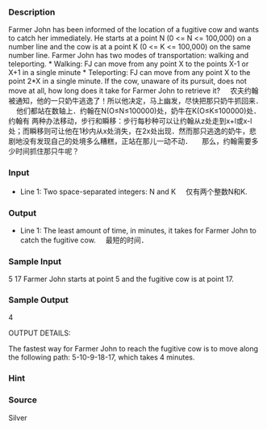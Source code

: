 
### Description
Farmer John has been informed of the location of a fugitive cow and wants to catch her immediately. He starts at a point N (0 <= N <= 100,000) on a number line and the cow is at a point K (0 <= K <= 100,000) on the same number line. Farmer John has two modes of transportation: walking and teleporting. * Walking: FJ can move from any point X to the points X-1 or X+1 in a single minute * Teleporting: FJ can move from any point X to the point 2*X in a single minute. If the cow, unaware of its pursuit, does not move at all, how long does it take for Farmer John to retrieve it? 
    农夫约翰被通知，他的一只奶牛逃逸了！所以他决定，马上幽发，尽快把那只奶牛抓回来．
    他们都站在数轴上．约翰在N(O≤N≤100000)处，奶牛在K(O≤K≤100000)处．约翰有
两种办法移动，步行和瞬移：步行每秒种可以让约翰从z处走到x+l或x-l处；而瞬移则可让他在1秒内从x处消失，在2x处出现．然而那只逃逸的奶牛，悲剧地没有发现自己的处境多么糟糕，正站在那儿一动不动．
    那么，约翰需要多少时间抓住那只牛呢？
### Input
* Line 1: Two space-separated integers: N and K 
    仅有两个整数N和K.

### Output
* Line 1: The least amount of time, in minutes, it takes for Farmer John to catch the fugitive cow. 
    最短的时间．
### Sample Input
5 17
Farmer John starts at point 5 and the fugitive cow is at point 17.


### Sample Output
4

OUTPUT DETAILS:

The fastest way for Farmer John to reach the fugitive cow is to
move along the following path: 5-10-9-18-17, which takes 4 minutes.
### Hint

### Source
Silver